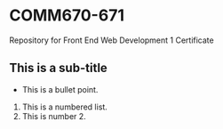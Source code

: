 # COMM670-671
Repository for Front End Web Development 1 Certificate

## This is a sub-title
- This is a bullet point.
1. This is a numbered list.
2. This is number 2.

